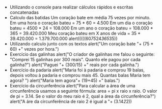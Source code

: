 - Utilizando o console para realizar cálculos rápidos e escritas concatenadas
- Calculo das batidas
	Um coração bate em média 75 vezes por minuto.
	Em uma hora o coração bateu = 75 * 60 = 4.500
	Em um dia o coração bateu = 4500 * 24 = 108.000
	Em um ano o coração bateu = 108.000 * 365 = 39.420.000
	Meu coração bateu em X anos de vida = 35 * 39.420.000 = 1.379.700.000
	alert(((((60*75*24*365*35))
- Utilizando calculo junto com os textos
	alert("Um coração bate "+ (75 * 60) +" vezes por hora.")
- Exercício das galinhas
	alert("O criador de galinhas me falou o seguinte: "Comprei 15 galinhas por 300 reais". Quanto ele pagou por cada galinha?")
	alert("Paguei "+ (300/15) +" reais por cada galinha.")
- Exercício da padaria
	alert("Maria foi à padaria e comprou 19 balas, depois voltou à padaria e comprou mais 45. Quantas balas Maria tem agora? ")
	alert("Maria tem agora"+ (19+45) +" balas.")
- Exercício da circunferência
	alert("Para calcular a área de uma circunferência usamos a seguinte fórmula: area = pi x raio x raio. O valor de pi = 3.14. Se o valor do meu raio é 2, qual a área da circunferência?")
	alert("A áre da circunferência de raio 2 é igual a "+ (3.14*2*2))